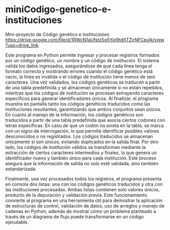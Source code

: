 # miniCodigo-genetico-e-instituciones
Mini-proyecto de Código genético e instituciones
https://drive.google.com/file/d/1RWcN1aUfstz5g5YoI9tdXTZjrNFCpuIk/view?usp=drive_link

Este programa en Python permite ingresar y procesar registros formados por un código genético, un nombre y un código de institución. El sistema valida los datos ingresados, asegurándose de que cada línea tenga el formato correcto y mostrando errores cuando el código genético está vacío, la línea es inválida o el código de institución tiene menos de seis caracteres. Una vez validados, los códigos genéticos se traducen a partir de una tabla predefinida y se almacenan únicamente si no están repetidos, mientras que los códigos de institución se procesan extrayendo caracteres específicos para generar identificadores únicos. Al finalizar, el programa muestra en pantalla tanto los códigos genéticos traducidos como las instituciones resultantes, garantizando que ambos conjuntos sean únicos.
En cuanto al manejo de la información, los códigos genéticos son traducidos a partir de una tabla predefinida que asocia ciertos codones con letras específicas. En caso de que un codón no exista en la tabla, se marca con un signo de interrogación, lo que permite identificar posibles valores desconocidos o no registrados. Los códigos traducidos se almacenan únicamente si son únicos, evitando duplicados en la salida final. Por otro lado, los códigos de institución válidos se transforman mediante la extracción de ciertos caracteres intermedios y finales, lo que genera un identificador nuevo y también único para cada institución. Este proceso asegura que la información de salida no solo esté validada, sino también estandarizada.

Finalmente, una vez procesados todos los registros, el programa presenta en consola dos listas: una con los códigos genéticos traducidos y otra con las instituciones procesadas. Ambas listas contienen solo valores únicos, producto de la depuración y validación previa. Este funcionamiento convierte al programa en una herramienta útil para demostrar la aplicación de estructuras de control, validación de datos, uso de arreglos y manejo de cadenas en Python, además de mostrar cómo un problema planteado a través de un diagrama de flujo puede transformarse en un código ejecutable.
